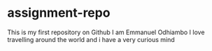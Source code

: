 # assignment-repo
This is my first repository on Github
I am Emmanuel Odhiambo
I love travelling around the world and i have a very curious mind

